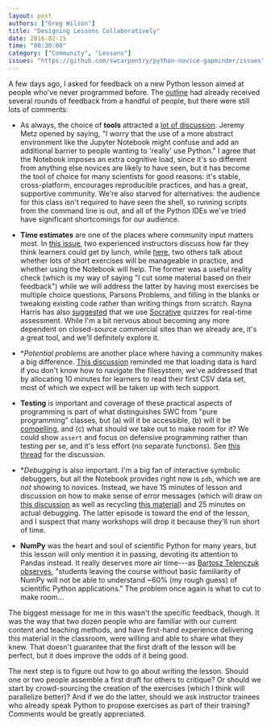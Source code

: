 ```yaml
---
layout: post
authors: ["Greg Wilson"]
title: "Designing Lessons Collaboratively"
date: 2016-02-15
time: "00:30:00"
category: ["Community", "Lessons"]
issues: "https://github.com/swcarpentry/python-novice-gapminder/issues"
---
```

A few days ago,
I asked for feedback on a new Python lesson aimed at people who've never programmed before.
The [outline]({{site.github_url}}/python-novice-gapminder/blob/gh-pages/index.md)
had already received several rounds of feedback from a handful of people,
but there were still lots of comments:

*   As always,
    the choice of **tools** attracted a [lot of discussion]({{page.issues}}/15).
    Jeremy Metz opened by saying,
    "I worry that the use of a more abstract environment like the Jupyter Notebook
    might confuse and add an additional barrier to people wanting to 'really' use Python."
    I agree that the Notebook imposes an extra cognitive load,
    since it's so different from anything else novices are likely to have seen,
    but it has become the tool of choice for many scientists for good reasons:
    it's stable, cross-platform, encourages reproducible practices,
    and has a great, supportive community.
    We're also starved for alternatives:
    the audience for this class isn't required to have seen the shell,
    so running scripts from the command line is out,
    and all of the Python IDEs we've tried have significant shortcomings for our audience.

*   **Time estimates** are one of the places where community input matters most.
    In [this issue]({{page.issues}}/9),
    two experienced instructors discuss how far they think learners could get by lunch,
    while [here]({{page.issues}}/19),
    two others talk about whether lots of short exercises will be manageable in practice,
    and whether using the Notebook will help.
    The former was a useful reality check
    (which is my way of saying "I cut some material based on their feedback")
    while we will address the latter by having most exercises be multiple choice questions,
    Parsons Problems,
    and filling in the blanks or tweaking existing code
    rather than writing things from scratch.
    Rayna Harris has also [suggested]({{page.issues}}/25)
    that we use [Socrative](http://www.socrative.com/) quizzes for real-time assessment.
    While I'm a bit nervous about becoming any more dependent on closed-source commercial sites than we already are,
    it's a great tool,
    and we'll definitely explore it.

*   **Potential problems* are another place where having a community makes a big difference.
    [This discussion]({{page.issues}}/20) reminded me that loading data is hard
    if you don't know how to navigate the filesystem;
    we've addressed that by allocating 10 minutes for learners to read their first CSV data set,
    most of which we expect will be taken up with tech support.

*   **Testing** is important
    and coverage of these practical aspects of programming
    is part of what distinguishes SWC from "pure programming" classes,
    but (a) will it be accessible,
    (b) will it be [compelling]({{site.baseurl}}/blog/2014/10/why-we-dont-teach-testing.html),
    and (c) what should we take out to make room for it?
    We could show `assert` and focus on defensive programming rather than testing per se,
    and it's less effort (no separate functions).
    See [this thread]({{page.issues}}/6) for the discussion.

*   **Debugging* is also important.
    I'm a big fan of interactive symbolic debuggers,
    but all the Notebook provides right now is `pdb`,
    which we are *not* showing to novices.
    Instead,
    we have 15 minutes of lesson and discussion on how to make sense of error messages
    (which will draw on [this discussion]({{page.issues}}/22)
    as well as recycling [this material]({{site.github_io_url}}/python-novice-inflammation/07-errors.html))
    and 25 minutes on actual debugging.
    The latter episode is toward the end of the lesson,
    and I suspect that many workshops will drop it because they'll run short of time.

*   **NumPy** was the heart and soul of scientific Python for many years,
    but this lesson will only mention it in passing,
    devoting its attention to Pandas instead.
    It really deserves more air time---as [Bartosz Telenczuk observes]({{page.issues}}/17),
    "students leaving the course without basic familiarity of NumPy
    will not be able to understand ~60% (my rough guess) of scientific Python applications."
    The problem once again is what to cut to make room...

The biggest message for me in this wasn't the specific feedback, though.
It was the way that two dozen people who are familiar with our current content and teaching methods,
and have first-hand experience delivering this material in the classroom,
were willing and able to share what they knew.
That doesn't guarantee that the first draft of the lesson will be perfect,
but it does improve the odds of it being good.

The next step is to figure out how to go about writing the lesson.
Should one or two people assemble a first draft for others to critique?
Or should we start by crowd-sourcing the creation of the exercises
(which I think will parallelize better)?
And if we do the latter,
should we ask instructor trainees who already speak Python to propose exercises
as part of their training?
Comments would be greatly appreciated.
